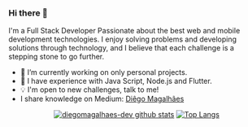 ### Hi there 👋

I'm a Full Stack Developer Passionate about the best web and mobile development technologies. I enjoy solving problems and developing solutions through technology, and I believe that each challenge is a stepping stone to go further.

- 🔭 I’m currently working on only personal projects.
- 🌱 I have experience with Java Script, Node.js and Flutter. 
- 💡 I'm open to new challenges, talk to me!
- I share knowledge on Medium: [Diêgo Magalhães](https://medium.com/@diegomagalhaes-dev)

<div align="center" >

[![diegomagalhaes-dev github stats](https://github-readme-stats.vercel.app/api?username=diegomagalhaes-dev&show_icons=true&theme=radical&bg_color=30,0d0d0d,191919&title_color=fff&text_color=fff&icon_color=79ff97)](https://github.com/anuraghazra/github-readme-stats)
[![Top Langs](https://github-readme-stats.vercel.app/api/top-langs/?username=diegomagalhaes-dev&layout=compact&theme=radical&bg_color=30,0d0d0d,191919&title_color=fff&text_color=fff&icon_color=79ff97)](https://github.com/anuraghazra/github-readme-stats)
<div style="align-self: center;align-items: center; display: flex; justify-content: space-between; width: 150px;" >
    
  </a>
  </a>
</div>
</div>







<!--
**diegomagalhaes-dev/diegomagalhaes-dev** is a ✨ _special_ ✨ repository because its `README.md` (this file) appears on your GitHub profile.

Here are some ideas to get you started:

- 🔭 I’m currently working on ...
- 🌱 I’m currently learning ...
- 👯 I’m looking to collaborate on ...
- 🤔 I’m looking for help with ...
- 💬 Ask me about ...
- �📫 How to reach me: ...
- 😄 Pronouns: ...
- ⚡ Fun fact: ...
-->
